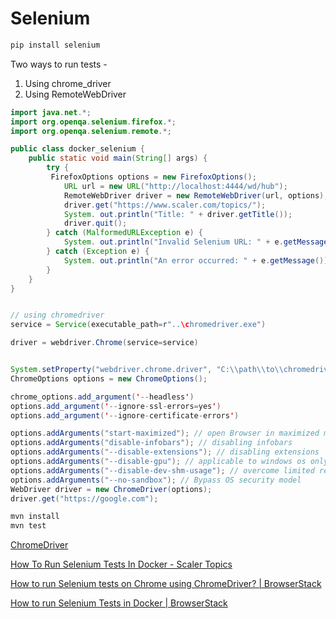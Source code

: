 # Selenium

```bash
pip install selenium
```

Two ways to run tests -

1. Using chrome_driver
2. Using RemoteWebDriver

```java
import java.net.*;
import org.openqa.selenium.firefox.*;
import org.openqa.selenium.remote.*;

public class docker_selenium {
    public static void main(String[] args) {
        try {
         FirefoxOptions options = new FirefoxOptions();
            URL url = new URL("http://localhost:4444/wd/hub");
            RemoteWebDriver driver = new RemoteWebDriver(url, options);
            driver.get("https://www.scaler.com/topics/");
            System. out.println("Title: " + driver.getTitle());
            driver.quit();
        } catch (MalformedURLException e) {
            System. out.println("Invalid Selenium URL: " + e.getMessage());
        } catch (Exception e) {
            System. out.println("An error occurred: " + e.getMessage());
        }
    }
}


// using chromedriver
service = Service(executable_path=r"..\chromedriver.exe")

driver = webdriver.Chrome(service=service)


System.setProperty("webdriver.chrome.driver", "C:\\path\\to\\chromedriver.exe");
ChromeOptions options = new ChromeOptions();

chrome_options.add_argument('--headless')
options.add_argument('--ignore-ssl-errors=yes')
options.add_argument('--ignore-certificate-errors')

options.addArguments("start-maximized"); // open Browser in maximized mode
options.addArguments("disable-infobars"); // disabling infobars
options.addArguments("--disable-extensions"); // disabling extensions
options.addArguments("--disable-gpu"); // applicable to windows os only
options.addArguments("--disable-dev-shm-usage"); // overcome limited resource problems
options.addArguments("--no-sandbox"); // Bypass OS security model
WebDriver driver = new ChromeDriver(options);
driver.get("https://google.com");
```

```bash
mvn install
mvn test
```

[ChromeDriver](https://www.selenium.dev/selenium/docs/api/java/org/openqa/selenium/chrome/ChromeDriver.html)

[How To Run Selenium Tests In Docker - Scaler Topics](https://www.scaler.com/topics/selenium-tutorial/selenium-docker/)

[How to run Selenium tests on Chrome using ChromeDriver? | BrowserStack](https://www.browserstack.com/guide/run-selenium-tests-using-selenium-chromedriver)

[How to run Selenium Tests in Docker | BrowserStack](https://www.browserstack.com/guide/run-selenium-tests-in-docker)
